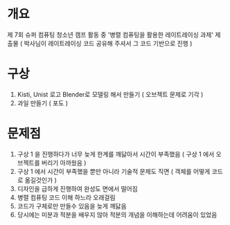 # 개요
제 7회 슈퍼 컴퓨팅 청소년 캠프 활동 중 '병렬 컴퓨팅을 활용한 레이트레이싱 과제' 제출물
( 박사님이 레이트레이싱 코드 공유해 주셔서 그 코드 기반으로 진행 )


# 구상
1. Kisti, Unist 로고 Blender로 모델링 해서 만들기 ( 오브젝트 문제로 기각 )
2. 과일 만들기 ( 포도 )


# 문제점
1. 구상 1 을 진행하다가 너무 늦게 한계를 깨닳아서 시간이 부족했음 ( 구상 1 에서 오브젝트를 버리기 아까웠음 )
2. 구상 1 에서 시간이 부족했을 뿐만 아니라 기술적 문제도 직면 ( 객체를 어떻게 코드로 옮길것인가 )
3. 디자인을 급하게 진행하여 완성도 면에서 떨어짐
4. 병렬 컴퓨팅 코드 이해 하느라 오래걸림
5. 코드가 구체로만 만들수 있음을 늦게 깨닳음
6. 당시에는 미분과 적분을 배우지 않아 적분의 개념을 이해하는데 어려움이 있었음

